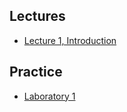 ## Lectures

* [Lecture 1, Introduction](https://docs.google.com/presentation/d/1Wvi4-IM32AANMlVzrJ--VHTImPP-t932Vtm9ImOcZL4)

## Practice

* [Laboratory 1](https://docs.google.com/presentation/d/1iRmXRvYD8aXLNtNmJQgAgrsxQXozX6KWPg2DAesotBI)
